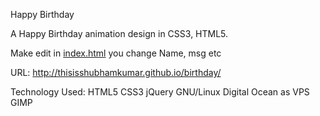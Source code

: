 Happy Birthday

A Happy Birthday animation design in CSS3, HTML5.

Make edit in [index.html](https://github.com/thisisshubhamkumar/birthday/blob/main/index.html)
you change Name, msg etc

URL: http://thisisshubhamkumar.github.io/birthday/

Technology Used: HTML5 CSS3 jQuery  GNU/Linux Digital Ocean as VPS GIMP


